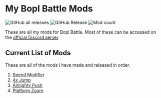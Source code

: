# My Bopl Battle Mods
![GitHub all releases](https://img.shields.io/github/downloads/ReallyBadDeveloper/MyBoplBattleMods/total?logo=github)
![GitHub Release](https://img.shields.io/github/v/release/ReallyBadDeveloper/MyBoplBattleMods?style=plastic&label=latest%20release)
![Mod count](https://img.shields.io/badge/mod_count-4-blue)

These are all my mods for Bopl Battle. Most of these can be accessed on the [official Discord server](https://discord.gg/official-bopl-battle-modding-comunity-1175164882388275310).

## Current List of Mods
These are all of the mods I have made and released in order.
1. [Speed Modifier](https://github.com/ReallyBadDeveloper/MyBoplBattleMods/releases/tag/speedmodifier1.1.0)
2. [4x Jump](https://github.com/ReallyBadDeveloper/MyBoplBattleMods/releases/tag/4xjump1.0.0)
3. [Almighty Push](https://github.com/ReallyBadDeveloper/MyBoplBattleMods/releases/tag/almightypush1.0.0)
4. [Platform Zoom](https://github.com/ReallyBadDeveloper/MyBoplBattleMods/releases/tag/platformzoom1.0.0)
